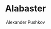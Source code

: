 ---
title: "Alabaster"
github: https://github.com/notpushkin/mkdocs-alabaster
demo: https://mkdocs-alabaster.ale.sh/
author: Alexander Pushkov
ssg:
  - MkDocs
cms:
  - NoCms
---